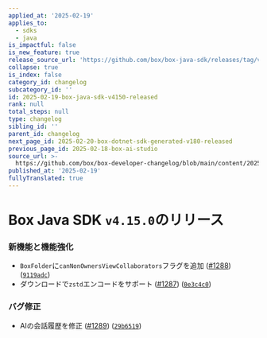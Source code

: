 ```yaml
---
applied_at: '2025-02-19'
applies_to:
  - sdks
  - java
is_impactful: false
is_new_feature: true
release_source_url: 'https://github.com/box/box-java-sdk/releases/tag/v4.15.0'
collapse: true
is_index: false
category_id: changelog
subcategory_id: ''
id: 2025-02-19-box-java-sdk-v4150-released
rank: null
total_steps: null
type: changelog
sibling_id: ''
parent_id: changelog
next_page_id: 2025-02-20-box-dotnet-sdk-generated-v180-released
previous_page_id: 2025-02-18-box-ai-studio
source_url: >-
  https://github.com/box/box-developer-changelog/blob/main/content/2025/02-19-box-java-sdk-v4150-released.md
published_at: '2025-02-19'
fullyTranslated: true
---
```

# Box Java SDK `v4.15.0`のリリース

### 新機能と機能強化

* `BoxFolder`に`canNonOwnersViewCollaborators`フラグを追加 ([#1288][1]) ([`9119adc`][2])
* ダウンロードで`zstd`エンコードをサポート ([#1287][3]) ([`0e3c4c0`][4])

### バグ修正

* AIの会話履歴を修正 ([#1289][5]) ([`29b6519`][6])

[1]: https://github.com/box/box-java-sdk/issues/1288

[2]: https://github.com/box/box-java-sdk/commit/9119adceae35e892e73ed61ed30cf82ad912960d

[3]: https://github.com/box/box-java-sdk/issues/1287

[4]: https://github.com/box/box-java-sdk/commit/0e3c4c07e65ef1887cd5c393e3daf98aeb50ee47

[5]: https://github.com/box/box-java-sdk/issues/1289

[6]: https://github.com/box/box-java-sdk/commit/29b651987a5cbeead4b129cab20970f983cb6889
